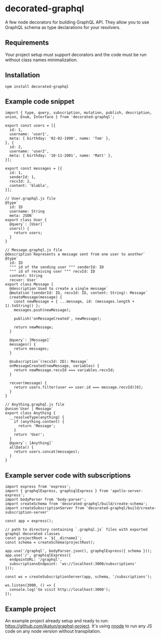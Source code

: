 # decorated-graphql
A few node decorators for building GraphQL API.
They allow you to use GraphQL schema as type declarations for your resolvers.

## Requirements
Your project setup must support decorators and the code must be run without class names minimalization.

## Installation
```
npm install decorated-graphql
```

## Example code snippet
```JS
import { type, query, subscription, mutation, publish, description, union, Enum, Interface } from 'decorated-graphql';

export const users = [{
  id: 1,
  username: 'user1',
  meta: { birthday: '02-02-1990', name: 'Tom' },
}, {
  id: 2,
  username: 'user2',
  meta: { birthday: '10-11-2001', name: 'Matt' },
}];

export const messages = [{
  id: 1,
  senderId: 1,
  recvId: 2,
  content: 'blabla',
}];

// User.graphql.js file
@type`
  id: ID
  username: String
  meta: JSON`
export class User {
  @query`: [User]`
  users() {
    return users;
  }
}

// Message.graphql.js file
@description`Represents a message sent from one user to another`
@type`
  id: ID
  """ id of the sending user """ senderId: ID
  """ id of receiving user """ recvId: ID
  content: String
  recver: User`
export class Message {
  @description`Used to create a single message`
  @mutation`(senderId: ID, recvId: ID, content: String): Message`
  createMessage(message) {
    const newMessage = { ...message, id: (messages.length + 1).toString() };
    messages.push(newMessage);

    publish('onMessageCreated', newMessage);

    return newMessage;
  }

  @query`: [Message]`
  messages() {
    return messages;
  }

  @subscription`(recvId: ID): Message`
  onMessageCreated(newMessage, variables) {
    return newMessage.recvId === variables.recvId;
  }
  
  recver(message) {
    return users.filter(user => user.id === message.recvId)[0];
  }
}

// Anything.graphql.js file
@union`User | Message`
export class Anything {
  __resolveType(anything) {
    if (anything.content) {
      return 'Message';
    }
    return 'User';
  }
  @query`: [Anything]`
  allData() {
    return users.concat(messages);
  }
}
```
## Example server code with subscriptions
```JS
import express from 'express';
import { graphqlExpress, graphiqlExpress } from 'apollo-server-express';
import bodyParser from 'body-parser';
import createSchema from 'decorated-graphql/build/create-schema';
import createSubscriptionServer from 'decorated-graphql/build/create-subscription-server'

const app = express();

// path to directory containing `.graphql.js` files with exported graphql decorated classes
const projectRoot = `${__dirname}`;
const schema = createSchema(projectRoot); 

app.use('/graphql', bodyParser.json(), graphqlExpress({ schema }));
app.use('/', graphiqlExpress({
  endpointURL: '/graphql',
  subscriptionsEndpoint: 'ws://localhost:3000/subscriptions'
}));

const ws = createSubscriptionServer(app, schema, '/subscriptions');

ws.listen(3000, () => {
  console.log('Go visit http://localhost:3000');
});

```

## Example project
An example project already setup and ready to run: https://github.com/ikatun/graphql-project.
It's using [nnode](https://github.com/ikatun/nnode) to run any JS code on any node version without transpilation.
